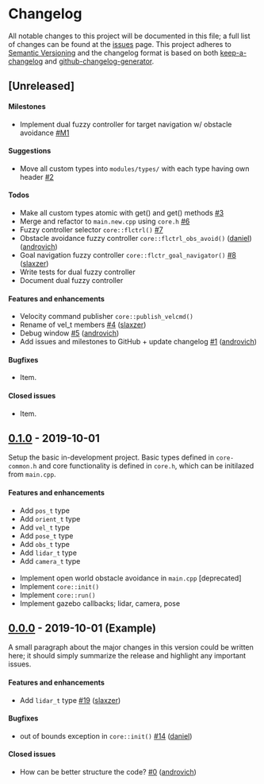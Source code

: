 # Changelog

All notable changes to this project will be documented in this file; a full list of changes can be found at the [issues] page. This project adheres to [Semantic Versioning] and the changelog format is based on both [keep-a-changelog] and [github-changelog-generator].

<!-- ------------------------------------------------------------------------------------------------------------------------------ -->

## [Unreleased]

#### Milestones

- Implement dual fuzzy controller for target navigation w/ obstacle avoidance [\#M1]

#### Suggestions

- Move all custom types into `modules/types/` with each type having own header [\#2]

#### Todos

- Make all custom types atomic with get() and get() methods [\#3]
- Merge and refactor to `main.new.cpp` using `core.h` [\#6]
- Fuzzy controller selector `core::flctrl()` [\#7]
- Obstacle avoidance fuzzy controller `core::flctrl_obs_avoid()` ([daniel])([androvich])
- Goal navigation fuzzy controller `core::flctr_goal_navigator()` [\#8] ([slaxzer])
- Write tests for dual fuzzy controller
- Document dual fuzzy controller

#### Features and enhancements

- Velocity command publisher `core::publish_velcmd()`
- Rename of vel_t members [\#4] ([slaxzer])
- Debug window [\#5] ([androvich])
- Add issues and milestones to GitHub + update changelog [\#1] ([androvich])

#### Bugfixes

- Item.

#### Closed issues

- Item.

<!-- ------------------------------------------------------------------------------------------------------------------------------ -->

## [0.1.0] - 2019-10-01
Setup the basic in-development project. Basic types defined in `core-common.h` and core functionality is defined in `core.h`, which can be initilazed from `main.cpp`.

#### Features and enhancements

- Add `pos_t` type
- Add `orient_t` type
- Add `vel_t` type
- Add `pose_t` type
- Add `obs_t` type
- Add `lidar_t` type
- Add `camera_t` type
</br></br>
- Implement open world obstacle avoidance in `main.cpp` [deprecated]
- Implement `core::init()`
- Implement `core::run()`
- Implement gazebo callbacks; lidar, camera, pose

<!-- ------------------------------------------------------------------------------------------------------------------------------ -->

## [0.0.0] - 2019-10-01 (Example)
A small paragraph about the major changes in this version could be written here; it should simply summarize the release and highlight any important issues.

#### Features and enhancements

- Add `lidar_t` type [\#19] ([slaxzer])

#### Bugfixes

- out of bounds exception in `core::init()` [\#14] ([daniel])

#### Closed issues

- How can be better structure the code? [\#0] ([androvich])

<!-- Links ------------------------------------------------------------------------------------------------------------------------ -->

<!-- -- External ------------------------------------------------------------------------------------------------------------------ -->

[Semantic Versioning]: https://semver.org/spec/v2.0.0.html
[keep-a-changelog]: https://github.com/olivierlacan/keep-a-changelog
[github-changelog-generator]: https://github.com/github-changelog-generator/github-changelog-generator
[issues]: https://github.com/martinandrovich/rb-pro5/issues

<!-- -- Releases ------------------------------------------------------------------------------------------------------------------ -->

[0.1.0]: https://github.com/martinandrovich/rb-pro5/releases/tag/v0.1.0
[0.0.0]: #changelog

<!-- -- Milestones----------------------------------------------------------------------------------------------------------------- -->

[\#M1]:  https://github.com/martinandrovich/rb-pro5/milestone/1

<!-- -- Issues -------------------------------------------------------------------------------------------------------------------- -->

[\#19]:  https://github.com/github-changelog-generator/github-changelog-generator/issues/19
[\#14]:  https://github.com/github-changelog-generator/github-changelog-generator/issues/19
[\#8]:   https://github.com/martinandrovich/rb-pro5/issues/8
[\#7]:   https://github.com/martinandrovich/rb-pro5/issues/7
[\#6]:   https://github.com/martinandrovich/rb-pro5/issues/6
[\#5]:   https://github.com/martinandrovich/rb-pro5/issues/5
[\#4]:   https://github.com/martinandrovich/rb-pro5/issues/4
[\#3]:   https://github.com/martinandrovich/rb-pro5/issues/3
[\#2]:   https://github.com/martinandrovich/rb-pro5/issues/2
[\#1]:   https://github.com/martinandrovich/rb-pro5/issues/1
[\#0]:   https://github.com/github-changelog-generator/github-changelog-generator/issues/19

<!-- -- Identities ---------------------------------------------------------------------------------------------------------------- -->

[androvich]: https:/github.com/martinandrovich
[daniel]: https://github.com/dscho15
[slaxzer]: https://github.com/slaxzer96
